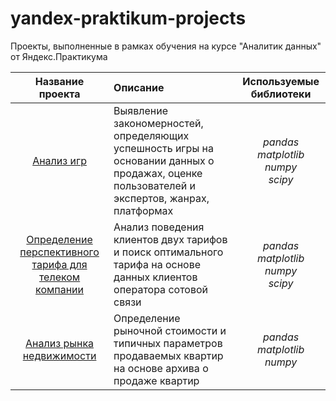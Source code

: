 # yandex-praktikum-projects
Проекты, выполненные в рамках обучения на курсе "Аналитик данных" от Яндекс.Практикума

| Название проекта | Описание | Используемые библиотеки |
| :--------------------: | :--------------------- |:---------------------------:|
| [Анализ игр](https://github.com/kristina-marunich/yandex-praktikum-projects/blob/master/game-analytics/game-analytics-project.ipynb) | Выявление закономерностей, определяющих успешность игры на основании данных о продажах, оценке пользователей и экспертов, жанрах, платформах | *pandas*<br/>*matplotlib*<br/>*numpy*<br/>*scipy*|
| [Определение перспективного тарифа для телеком компании](https://github.com/kristina-marunich/yandex-praktikum-projects/blob/master/telecom-analytics/telecom-analytics-project.ipynb) | Анализ поведения клиентов двух тарифов и поиск оптимального тарифа на основе данных клиентов оператора сотовой связи | *pandas*<br/>*matplotlib*<br/>*numpy*<br/>*scipy* |
| [Анализ рынка недвижимости](https://github.com/kristina-marunich/yandex-praktikum-projects/blob/master/real-estate-analytics/real-estate-analytics-project.ipynb) | Определение рыночной стоимости и типичных параметров продаваемых квартир на основе архива о продаже квартир | *pandas*<br/>*matplotlib*<br/>*numpy*<br/> |
